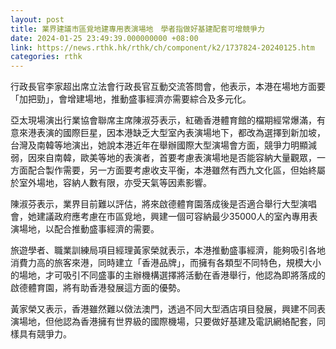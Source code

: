 ```yaml
---
layout: post
title: 業界建議市區覓地建專用表演場地　學者指做好基建配套可增競爭力
date: 2024-01-25 23:49:39.000000000 +08:00
link: https://news.rthk.hk/rthk/ch/component/k2/1737824-20240125.htm
categories: rthk
---
```


行政長官李家超出席立法會行政長官互動交流答問會，他表示，本港在場地方面要「加把勁」，會增建場地，推動盛事經濟亦需要綜合及多元化。

亞太現場演出行業協會聯席主席陳淑芬表示，紅磡香港體育館的檔期經常爆滿，有意來港表演的國際巨星，因本港缺乏大型室內表演場地下，都改為選擇到新加坡，台灣及南韓等地演出，她說本港近年在舉辦國際大型演場會方面，競爭力明顯減弱，因來自南韓，歐美等地的表演者，首要考慮表演場地是否能容納大量觀眾，一方面配合製作需要，另一方面要考慮收支平衡，本港雖然有西九文化區，但始終屬於室外場地，容納人數有限，亦受天氣等因素影響。

陳淑芬表示，業界目前難以評估，將來啟德體育園落成後是否適合舉行大型演唱會，她建議政府應考慮在市區覓地，興建一個可容納最少35000人的室內專用表演場地，以配合推動盛事經濟的需要。

旅遊學者、職業訓練局項目經理黃家榮就表示，本港推動盛事經濟，能夠吸引各地消費力高的旅客來港，同時建立「香港品牌」，而擁有各類型不同特色，規模大小的場地，才可吸引不同盛事的主辦機構選擇將活動在香港舉行，他認為即將落成的啟德體育園，將有助香港發展這方面的優勢。

黃家榮又表示，香港雖然難以傚法澳門，透過不同大型酒店項目發展，興建不同表演場地，但他認為香港擁有世界級的國際機場，只要做好基建及電訊網絡配套，同樣具有競爭力。
